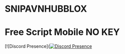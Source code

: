 # SNIPAVNHUBBLOX
# Free Script Mobile NO KEY
[![Discord Presence]([![Discord Presence](https://lanyard.cnrad.dev/api/882844895902040104)](https://discord.com/users/882844895902040104)
